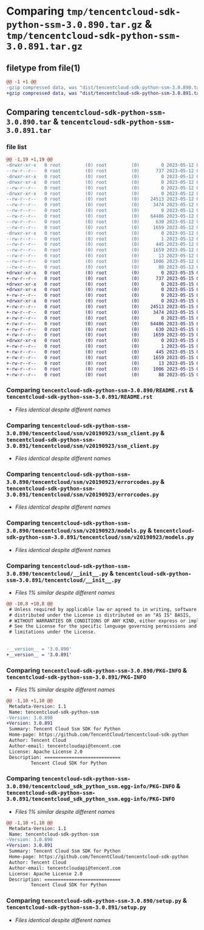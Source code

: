 # Comparing `tmp/tencentcloud-sdk-python-ssm-3.0.890.tar.gz` & `tmp/tencentcloud-sdk-python-ssm-3.0.891.tar.gz`

## filetype from file(1)

```diff
@@ -1 +1 @@
-gzip compressed data, was "dist/tencentcloud-sdk-python-ssm-3.0.890.tar", last modified: Fri May 12 03:42:55 2023, max compression
+gzip compressed data, was "dist/tencentcloud-sdk-python-ssm-3.0.891.tar", last modified: Mon May 15 04:25:44 2023, max compression
```

## Comparing `tencentcloud-sdk-python-ssm-3.0.890.tar` & `tencentcloud-sdk-python-ssm-3.0.891.tar`

### file list

```diff
@@ -1,19 +1,19 @@
-drwxr-xr-x   0 root         (0) root         (0)        0 2023-05-12 03:42:55.000000 tencentcloud-sdk-python-ssm-3.0.890/
--rw-r--r--   0 root         (0) root         (0)      737 2023-05-12 03:42:55.000000 tencentcloud-sdk-python-ssm-3.0.890/README.rst
-drwxr-xr-x   0 root         (0) root         (0)        0 2023-05-12 03:42:55.000000 tencentcloud-sdk-python-ssm-3.0.890/tencentcloud/
-drwxr-xr-x   0 root         (0) root         (0)        0 2023-05-12 03:42:55.000000 tencentcloud-sdk-python-ssm-3.0.890/tencentcloud/ssm/
--rw-r--r--   0 root         (0) root         (0)        0 2023-05-12 03:42:55.000000 tencentcloud-sdk-python-ssm-3.0.890/tencentcloud/ssm/__init__.py
-drwxr-xr-x   0 root         (0) root         (0)        0 2023-05-12 03:42:55.000000 tencentcloud-sdk-python-ssm-3.0.890/tencentcloud/ssm/v20190923/
--rw-r--r--   0 root         (0) root         (0)    24513 2023-05-12 03:42:55.000000 tencentcloud-sdk-python-ssm-3.0.890/tencentcloud/ssm/v20190923/ssm_client.py
--rw-r--r--   0 root         (0) root         (0)     3474 2023-05-12 03:42:55.000000 tencentcloud-sdk-python-ssm-3.0.890/tencentcloud/ssm/v20190923/errorcodes.py
--rw-r--r--   0 root         (0) root         (0)        0 2023-05-12 03:42:55.000000 tencentcloud-sdk-python-ssm-3.0.890/tencentcloud/ssm/v20190923/__init__.py
--rw-r--r--   0 root         (0) root         (0)    64486 2023-05-12 03:42:55.000000 tencentcloud-sdk-python-ssm-3.0.890/tencentcloud/ssm/v20190923/models.py
--rw-r--r--   0 root         (0) root         (0)      630 2023-05-12 03:42:55.000000 tencentcloud-sdk-python-ssm-3.0.890/tencentcloud/__init__.py
--rw-r--r--   0 root         (0) root         (0)     1659 2023-05-12 03:42:55.000000 tencentcloud-sdk-python-ssm-3.0.890/PKG-INFO
-drwxr-xr-x   0 root         (0) root         (0)        0 2023-05-12 03:42:55.000000 tencentcloud-sdk-python-ssm-3.0.890/tencentcloud_sdk_python_ssm.egg-info/
--rw-r--r--   0 root         (0) root         (0)        1 2023-05-12 03:42:55.000000 tencentcloud-sdk-python-ssm-3.0.890/tencentcloud_sdk_python_ssm.egg-info/dependency_links.txt
--rw-r--r--   0 root         (0) root         (0)      445 2023-05-12 03:42:55.000000 tencentcloud-sdk-python-ssm-3.0.890/tencentcloud_sdk_python_ssm.egg-info/SOURCES.txt
--rw-r--r--   0 root         (0) root         (0)     1659 2023-05-12 03:42:55.000000 tencentcloud-sdk-python-ssm-3.0.890/tencentcloud_sdk_python_ssm.egg-info/PKG-INFO
--rw-r--r--   0 root         (0) root         (0)       13 2023-05-12 03:42:55.000000 tencentcloud-sdk-python-ssm-3.0.890/tencentcloud_sdk_python_ssm.egg-info/top_level.txt
--rw-r--r--   0 root         (0) root         (0)     1006 2023-05-12 03:42:55.000000 tencentcloud-sdk-python-ssm-3.0.890/setup.py
--rw-r--r--   0 root         (0) root         (0)       88 2023-05-12 03:42:55.000000 tencentcloud-sdk-python-ssm-3.0.890/setup.cfg
+drwxr-xr-x   0 root         (0) root         (0)        0 2023-05-15 04:25:44.000000 tencentcloud-sdk-python-ssm-3.0.891/
+-rw-r--r--   0 root         (0) root         (0)      737 2023-05-15 04:25:44.000000 tencentcloud-sdk-python-ssm-3.0.891/README.rst
+drwxr-xr-x   0 root         (0) root         (0)        0 2023-05-15 04:25:44.000000 tencentcloud-sdk-python-ssm-3.0.891/tencentcloud/
+drwxr-xr-x   0 root         (0) root         (0)        0 2023-05-15 04:25:44.000000 tencentcloud-sdk-python-ssm-3.0.891/tencentcloud/ssm/
+-rw-r--r--   0 root         (0) root         (0)        0 2023-05-15 04:25:44.000000 tencentcloud-sdk-python-ssm-3.0.891/tencentcloud/ssm/__init__.py
+drwxr-xr-x   0 root         (0) root         (0)        0 2023-05-15 04:25:44.000000 tencentcloud-sdk-python-ssm-3.0.891/tencentcloud/ssm/v20190923/
+-rw-r--r--   0 root         (0) root         (0)    24513 2023-05-15 04:25:44.000000 tencentcloud-sdk-python-ssm-3.0.891/tencentcloud/ssm/v20190923/ssm_client.py
+-rw-r--r--   0 root         (0) root         (0)     3474 2023-05-15 04:25:44.000000 tencentcloud-sdk-python-ssm-3.0.891/tencentcloud/ssm/v20190923/errorcodes.py
+-rw-r--r--   0 root         (0) root         (0)        0 2023-05-15 04:25:44.000000 tencentcloud-sdk-python-ssm-3.0.891/tencentcloud/ssm/v20190923/__init__.py
+-rw-r--r--   0 root         (0) root         (0)    64486 2023-05-15 04:25:44.000000 tencentcloud-sdk-python-ssm-3.0.891/tencentcloud/ssm/v20190923/models.py
+-rw-r--r--   0 root         (0) root         (0)      630 2023-05-15 04:25:44.000000 tencentcloud-sdk-python-ssm-3.0.891/tencentcloud/__init__.py
+-rw-r--r--   0 root         (0) root         (0)     1659 2023-05-15 04:25:44.000000 tencentcloud-sdk-python-ssm-3.0.891/PKG-INFO
+drwxr-xr-x   0 root         (0) root         (0)        0 2023-05-15 04:25:44.000000 tencentcloud-sdk-python-ssm-3.0.891/tencentcloud_sdk_python_ssm.egg-info/
+-rw-r--r--   0 root         (0) root         (0)        1 2023-05-15 04:25:44.000000 tencentcloud-sdk-python-ssm-3.0.891/tencentcloud_sdk_python_ssm.egg-info/dependency_links.txt
+-rw-r--r--   0 root         (0) root         (0)      445 2023-05-15 04:25:44.000000 tencentcloud-sdk-python-ssm-3.0.891/tencentcloud_sdk_python_ssm.egg-info/SOURCES.txt
+-rw-r--r--   0 root         (0) root         (0)     1659 2023-05-15 04:25:44.000000 tencentcloud-sdk-python-ssm-3.0.891/tencentcloud_sdk_python_ssm.egg-info/PKG-INFO
+-rw-r--r--   0 root         (0) root         (0)       13 2023-05-15 04:25:44.000000 tencentcloud-sdk-python-ssm-3.0.891/tencentcloud_sdk_python_ssm.egg-info/top_level.txt
+-rw-r--r--   0 root         (0) root         (0)     1006 2023-05-15 04:25:44.000000 tencentcloud-sdk-python-ssm-3.0.891/setup.py
+-rw-r--r--   0 root         (0) root         (0)       88 2023-05-15 04:25:44.000000 tencentcloud-sdk-python-ssm-3.0.891/setup.cfg
```

### Comparing `tencentcloud-sdk-python-ssm-3.0.890/README.rst` & `tencentcloud-sdk-python-ssm-3.0.891/README.rst`

 * *Files identical despite different names*

### Comparing `tencentcloud-sdk-python-ssm-3.0.890/tencentcloud/ssm/v20190923/ssm_client.py` & `tencentcloud-sdk-python-ssm-3.0.891/tencentcloud/ssm/v20190923/ssm_client.py`

 * *Files identical despite different names*

### Comparing `tencentcloud-sdk-python-ssm-3.0.890/tencentcloud/ssm/v20190923/errorcodes.py` & `tencentcloud-sdk-python-ssm-3.0.891/tencentcloud/ssm/v20190923/errorcodes.py`

 * *Files identical despite different names*

### Comparing `tencentcloud-sdk-python-ssm-3.0.890/tencentcloud/ssm/v20190923/models.py` & `tencentcloud-sdk-python-ssm-3.0.891/tencentcloud/ssm/v20190923/models.py`

 * *Files identical despite different names*

### Comparing `tencentcloud-sdk-python-ssm-3.0.890/tencentcloud/__init__.py` & `tencentcloud-sdk-python-ssm-3.0.891/tencentcloud/__init__.py`

 * *Files 1% similar despite different names*

```diff
@@ -10,8 +10,8 @@
 # Unless required by applicable law or agreed to in writing, software
 # distributed under the License is distributed on an "AS IS" BASIS,
 # WITHOUT WARRANTIES OR CONDITIONS OF ANY KIND, either express or implied.
 # See the License for the specific language governing permissions and
 # limitations under the License.
 
 
-__version__ = '3.0.890'
+__version__ = '3.0.891'
```

### Comparing `tencentcloud-sdk-python-ssm-3.0.890/PKG-INFO` & `tencentcloud-sdk-python-ssm-3.0.891/PKG-INFO`

 * *Files 1% similar despite different names*

```diff
@@ -1,10 +1,10 @@
 Metadata-Version: 1.1
 Name: tencentcloud-sdk-python-ssm
-Version: 3.0.890
+Version: 3.0.891
 Summary: Tencent Cloud Ssm SDK for Python
 Home-page: https://github.com/TencentCloud/tencentcloud-sdk-python
 Author: Tencent Cloud
 Author-email: tencentcloudapi@tencent.com
 License: Apache License 2.0
 Description: ============================
         Tencent Cloud SDK for Python
```

### Comparing `tencentcloud-sdk-python-ssm-3.0.890/tencentcloud_sdk_python_ssm.egg-info/PKG-INFO` & `tencentcloud-sdk-python-ssm-3.0.891/tencentcloud_sdk_python_ssm.egg-info/PKG-INFO`

 * *Files 1% similar despite different names*

```diff
@@ -1,10 +1,10 @@
 Metadata-Version: 1.1
 Name: tencentcloud-sdk-python-ssm
-Version: 3.0.890
+Version: 3.0.891
 Summary: Tencent Cloud Ssm SDK for Python
 Home-page: https://github.com/TencentCloud/tencentcloud-sdk-python
 Author: Tencent Cloud
 Author-email: tencentcloudapi@tencent.com
 License: Apache License 2.0
 Description: ============================
         Tencent Cloud SDK for Python
```

### Comparing `tencentcloud-sdk-python-ssm-3.0.890/setup.py` & `tencentcloud-sdk-python-ssm-3.0.891/setup.py`

 * *Files identical despite different names*

